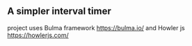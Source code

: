 ## A simpler interval timer

project uses Bulma framework https://bulma.io/ and Howler js https://howlerjs.com/